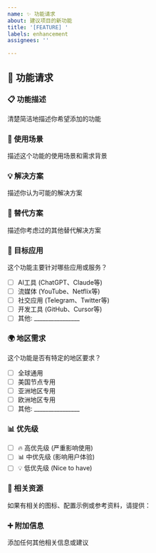 ```yaml
---
name: ✨ 功能请求
about: 建议项目的新功能
title: '[FEATURE] '
labels: enhancement
assignees: ''

---
```


## 🚀 功能请求

### 📋 功能描述
清楚简洁地描述你希望添加的功能

### 🎯 使用场景
描述这个功能的使用场景和需求背景

### 💡 解决方案
描述你认为可能的解决方案

### 🔄 替代方案
描述你考虑过的其他替代解决方案

### 📱 目标应用
这个功能主要针对哪些应用或服务？
- [ ] AI工具 (ChatGPT、Claude等)
- [ ] 流媒体 (YouTube、Netflix等)  
- [ ] 社交应用 (Telegram、Twitter等)
- [ ] 开发工具 (GitHub、Cursor等)
- [ ] 其他: ________________

### 🌍 地区需求
这个功能是否有特定的地区要求？
- [ ] 全球通用
- [ ] 美国节点专用
- [ ] 亚洲地区专用
- [ ] 欧洲地区专用
- [ ] 其他: ________________

### 📊 优先级
- [ ] 🔥 高优先级 (严重影响使用)
- [ ] 📊 中优先级 (影响用户体验)
- [ ] 💡 低优先级 (Nice to have)

### 🎨 相关资源
如果有相关的图标、配置示例或参考资料，请提供：

### ➕ 附加信息
添加任何其他相关信息或建议 